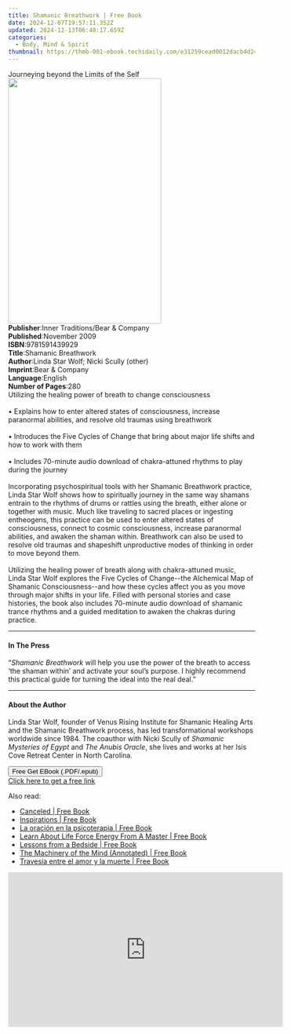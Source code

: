 ```yaml
---
title: Shamanic Breathwork | Free Book
date: 2024-12-07T19:57:11.352Z
updated: 2024-12-13T06:48:17.659Z
categories:
  - Body, Mind & Spirit
thumbnail: https://thmb-001-ebook.techidaily.com/e31259cead0012dacb4d2430e39da9dc0a352308590c4446a3a7af37137cfc7b.jpg
---
```

<main id="book-container">
  <div class="flex flex-col">
    <div class="book-brief flex-1 py-6 px-4 sm:p-6 md:py-10 md:px-8">
      <!-- brief-->
      <div class="book-brief-main">
        Journeying beyond the Limits of the Self
      </div>
    </div>
    <div
      class="book-meta-info flex-1 grid gap-4 col-start-1 col-end-3 row-start-1 sm:mb-6 sm:grid-cols-4 lg:gap-6 lg:col-start-2 lg:row-end-6 lg:row-span-6 lg:mb-0"
    >
      <div
        class="book-meta-info-left place-content-center mt-4 p-4 text-sm leading-6 col-start-2 col-span-2 dark:text-slate-400"
      >
        <img
          class="w-full h-500 object-cover rounded-lg sm:h-255 sm:col-span-2 lg:col-span-full"
          src="https://img-001-ebook.techidaily.com/0bba8c57eee82197f2475a817c1faea018757314f75104152883f6dc29eb325a.jpg"
          alt=""
          width="312"
          height="500"
        />
      </div>
      <div
        class="book-meta-info-right mt-2 col-start-1 row-start-2 col-span-3 self-center"
      >
        <!-- meta data  -->
        <div class="flex flex-col px-4 md:px-8">
          <div class="flex-1">
            <strong>Publisher</strong>:<span class="px-2"
              >Inner Traditions/Bear &amp; Company</span
            >
          </div>
          <div class="flex-1">
            <strong>Published</strong>:<span class="px-2">November 2009</span>
          </div>
          <div class="flex-1">
            <strong>ISBN</strong>:<span class="px-2">9781591439929</span>
          </div>
          <div class="flex-1">
            <strong>Title</strong>:<span class="px-2">Shamanic Breathwork</span>
          </div>
          <div class="flex-1">
            <strong>Author</strong>:<span class="px-2"
              >Linda Star Wolf; Nicki Scully (other)</span
            >
          </div>
          <div class="flex-1">
            <strong>Imprint</strong>:<span class="px-2"
              >Bear &amp; Company</span
            >
          </div>
          <div class="flex-1">
            <strong>Language</strong>:<span class="px-2">English</span>
          </div>
          <div class="flex-1">
            <strong>Number of Pages</strong>:<span class="px-2">280</span>
          </div>
        </div>
      </div>
    </div>
    <div class="book-description flex-1 py-6 px-4 sm:p-6 md:py-10 md:px-8">
      <div class="book-description-main">
        <div accordion-content="" id="description">
          Utilizing the healing power of breath to change consciousness <br />
          <br />• Explains how to enter altered states of consciousness,
          increase paranormal abilities, and resolve old traumas using
          breathwork <br />
          <br />• Introduces the Five Cycles of Change that bring about major
          life shifts and how to work with them <br />
          <br />• Includes 70-minute audio download of chakra-attuned rhythms to
          play during the journey <br />
          <br />Incorporating psychospiritual tools with her Shamanic Breathwork
          practice, Linda Star Wolf shows how to spiritually journey in the same
          way shamans entrain to the rhythms of drums or rattles using the
          breath, either alone or together with music. Much like traveling to
          sacred places or ingesting entheogens, this practice can be used to
          enter altered states of consciousness, connect to cosmic
          consciousness, increase paranormal abilities, and awaken the shaman
          within. Breathwork can also be used to resolve old traumas and
          shapeshift unproductive modes of thinking in order to move beyond
          them. <br />
          <br />Utilizing the healing power of breath along with chakra-attuned
          music, Linda Star Wolf explores the Five Cycles of Change--the
          Alchemical Map of Shamanic Consciousness--and how these cycles affect
          you as you move through major shifts in your life. Filled with
          personal stories and case histories, the book also includes 70-minute
          audio download of shamanic trance rhythms and a guided meditation to
          awaken the chakras during practice.
        </div>
        <div class="accordion-fader"></div>
      </div>
    </div>
    <div class="book-excerpts flex-1 py-6 px-4 sm:p-6 md:py-10 md:px-8">
      <!-- excerpts-->
      <div class="book-excerpts-main">
        <hr />
        <h4 class="placeholder placeholder-heading">
          <span>In The Press</span>
        </h4>
        <p>
          “<i>Shamanic Breathwork</i> will help you use the power of the breath
          to access ‘the shaman within’ and activate your soul’s purpose. I
          highly recommend this practical guide for turning the ideal into the
          real deal.”
        </p>
      </div>
    </div>
    <div class="book-about-author flex-1 py-6 px-4 sm:p-6 md:py-10 md:px-8">
      <!-- about author-->
      <div class="book-main-author-main">
        <hr />
        <h4 class="placeholder placeholder-heading">
          <span>About the Author</span>
        </h4>
        <p>
          Linda Star Wolf, founder of Venus Rising Institute for Shamanic
          Healing Arts and the Shamanic Breathwork process, has led
          transformational workshops worldwide since 1984. The coauthor with
          Nicki Scully of <i>Shamanic Mysteries of Egypt</i> and
          <i>The Anubis Oracle</i>, she lives and works at her Isis Cove Retreat
          Center in North Carolina.
        </p>
      </div>
    </div>
    <div class="book-free-get flex-1 py-6 px-4 sm:p-6 md:py-10 md:px-8">
      <button
        id="btn-free-get"
        class="bg-blue-500 hover:bg-blue-700 text-white font-bold py-2 px-4 rounded"
      >
        Free Get EBook (.PDF/.epub)
      </button>
      <div id="countdown-display" class="px-2 text-lg mt-2"></div>
      <a
        id="free-link"
        class="hidden bg-blue-500 hover:bg-blue-700 text-white font-bold py-2 px-4 rounded"
        href="https://www.ebooks.com/en-us/book/95782487/shamanic-breathwork/linda-star-wolf/"
        target="_blank"
        >Click here to get a free link</a
      >
    </div>
    <script>
      let countdownTime = 0;
      let countdownInterval = null;
      document
        .getElementById('btn-free-get')
        .addEventListener('click', startCountdown);
      function startCountdown() {
        countdownTime = new Date().getTime() + 60000 * 3;
        countdownInterval = setInterval(updateCountdown, 1000);
        document.getElementById('btn-free-get').disabled = true;
        document
          .getElementById('btn-free-get')
          .classList.add('bg-gray-500', 'cursor-not-allowed');
      }
      function updateCountdown() {
        let currentTime = new Date().getTime();
        let timeLeft = countdownTime - currentTime;
        let secondsLeft = Math.floor(timeLeft / 1000);
        document.getElementById('countdown-display').innerHTML =
          `Remaining time: ${secondsLeft} seconds.`;
        if (secondsLeft <= 0) {
          clearInterval(countdownInterval);
          document.getElementById('btn-free-get').classList.add('hidden');
          document.getElementById('free-link').classList.remove('hidden');
          document.getElementById('countdown-display').innerHTML = '';
        }
      }
    </script>
  </div>
</main>

<ins class="adsbygoogle"
      style="display:block"
      data-ad-client="ca-pub-7571918770474297"
      data-ad-slot="8358498916"
      data-ad-format="auto"
      data-full-width-responsive="true"></ins>
    

<span class="atpl-alsoreadstyle">Also read:</span>
<div><ul>
<li><a href="https://novels-ebooks.techidaily.com/210257917-9780578885735-canceled/"><u>Canceled | Free Book</u></a></li>
<li><a href="https://novels-ebooks.techidaily.com/210257913-9781638778110-inspirations/"><u>Inspirations | Free Book</u></a></li>
<li><a href="https://novels-ebooks.techidaily.com/210258133-9786077132615-la-oracion-en-la-psicoterapia/"><u>La oración en la psicoterapia | Free Book</u></a></li>
<li><a href="https://novels-ebooks.techidaily.com/210257902-9781734850413-learn-about-life-force-energy-from-a-master/"><u>Learn About Life Force Energy From A Master | Free Book</u></a></li>
<li><a href="https://novels-ebooks.techidaily.com/210258399-9781529341980-lessons-from-a-bedside/"><u>Lessons from a Bedside | Free Book</u></a></li>
<li><a href="https://novels-ebooks.techidaily.com/210257886-9791029912375-the-machinery-of-the-mind-annotated/"><u>The Machinery of the Mind (Annotated) | Free Book</u></a></li>
<li><a href="https://novels-ebooks.techidaily.com/210258131-9786077132714-travesia-entre-el-amor-y-la-muerte/"><u>Travesía entre el amor y la muerte | Free Book</u></a></li>
</ul></div>

<!-- affiliate ads begin -->
<iframe width="560" height="315" src="https://www.youtube.com/embed/-0Ww1YIIUe4?si=cQ-Gkh9UCJABuPZU" title="YouTube video player" frameborder="0" allow="accelerometer; autoplay; clipboard-write; encrypted-media; gyroscope; picture-in-picture; web-share" referrerpolicy="strict-origin-when-cross-origin" allowfullscreen></iframe>
<!-- affiliate ads end -->


